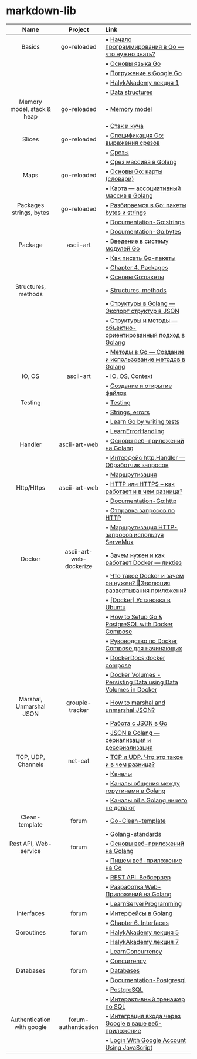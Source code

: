 # markdown-lib


|    **Name**                 |   **Project**               |                                                         **Link**                                                                                      |
|:---------------------------:|:---------------------------:|:------------------------------------------------------------------------------------------------------------------------------------------------------|
|   Basics                    |   go-reloaded               | • [Начало программирования в Go — что нужно знать?](https://golangify.com/go-beginning)                                                               |
|                             |                             | • [Основы языка Go](https://metanit.com/go/tutorial/2.1.php)                                                                                          |
|                             |                             | • [Погружение в Google Go](https://www.youtube.com/watch?v=sAHzVzjM3WI&list=PLBOo6DBmP5V9CAXxxl6EZxZpMmT_4ZOca&index=1)                               |
|                             |                             | • [HalykAkademy лекция 1](https://aitube.kz/video?id=8b93f9e3-cdd2-43c1-a449-a207c69d39bb&playlistId=c6cd0a6e-f01e-42ca-9cba-c776ef95ec26)            |
|                             |                             | • [Data structures](https://drive.google.com/file/d/1N2fnD9HpmuR0Buoz8neAd95CtAuPduzw/view?usp=sharing)                                               |
| Memory model, stack & heap  |   go-reloaded               | • [Memory model](https://drive.google.com/file/d/1Vh1rI_KkRxFkTzGWJlcMbhLy2dDZfvns/view?usp=sharing)                                                  |
|                             |                             | • [Стэк и куча](https://www.youtube.com/watch?v=O-TvywJfo1I)                                                                                          |
| Slices                      |   go-reloaded               | • [Спецификация Go: выражения срезов](https://golang-blog.blogspot.com/2019/06/go-specification-slice-expressions.html)                               |
|                             |                             | • [Срезы](https://metanit.com/go/tutorial/2.13.php)                                                                                                   |
|                             |                             | • [Срез массива в Golang](https://golangify.com/slice-array)                                                                                          |
| Maps                        |   go-reloaded               | • [Основы Go: карты (словари)](https://golang-blog.blogspot.com/2019/01/go-maps.html)                                                                 |
|                             |                             | • [Карта — ассоциативный массив в Golang](https://golangify.com/map)                                                                                  |
| Packages strings, bytes     |   go-reloaded               | • [Разбираемся в Go: пакеты bytes и strings](https://habr.com/ru/post/307554/)                                                                        |
|                             |                             | • [Documentation-Go:strings](https://pkg.go.dev/strings)                                                                                              |
|                             |                             | • [Documentation-Go:bytes](https://pkg.go.dev/bytes)                                                                                                  |
| Package                     |    ascii-art                | • [Введение в систему модулей Go](https://habr.com/ru/post/421411/)                                                                                   |
|                             |                             | • [Как писать Go-пакеты](https://habr.com/ru/company/ruvds/blog/464289/)                                                                              |
|                             |                             | • [Chapter 4. Packages](https://www.miek.nl/go/#packages)                                                                                             |
|                             |                             | • [Основы Go:пакеты](https://golang-blog.blogspot.com/2018/12/go-packages.html)                                                                       |
| Structures, methods         |                             | • [Structures, methods](https://drive.google.com/file/d/1V3WIqDTGbBZP7EbE89_Lfh0K9F4DlTyV/view)                                                       |
|                             |                             | • [Структуры в Golang — Экспорт структур в JSON](https://golangify.com/struct)                                                                        |
|                             |                             | • [Структуры и методы — объектно-ориентированный подход в Golang](https://golangify.com/oop)                                                          |
|                             |                             | • [Методы в Go — Создание и использование методов в Golang](https://golangify.com/methods)                                                            |
| IO, OS                      |    ascii-art                | • [IO, OS, Context](https://drive.google.com/file/d/1PfLhwstBSR7kZjot-8MheUrKX1TdKHo1/view?usp=sharing)                                               |
|                             |                             | • [Создание и открытие файлов](https://metanit.com/go/tutorial/8.2.php)                                                                               |
| Testing                     |                             | • [Testing](https://drive.google.com/file/d/10fJfhhJLVX7ILpZ1SCZcFZ2glti8uB60/view?usp=sharing)                                                       |
|                             |                             | • [Strings, errors](https://drive.google.com/file/d/1p4Dqg8mzBv44O6LbIQKszSvf_kO26MwV/view?usp=sharing )                                              |
|                             |                             | • [Learn Go by writing tests](https://dev.to/quii/learn-go-by-writing-tests-structs-methods-interfaces--table-driven-tests-1p01)                      |
|                             |                             | • [LearnErrorHandling](https://github.com/golang/go/wiki/LearnErrorHandling)                                                                          |
| Handler                     |  ascii-art-web              | • [Основы веб-приложений на Golang](https://golangify.com/web-application-basics)                                                                     |
|                             |                             | • [Интерфейс http.Handler — Обработчик запросов](https://golangify.com/http-handler-interface)                                                        |
|                             |                             | • [Маршрутизация](https://metanit.com/go/web/1.2.php)                                                                                                 |
| Http/Https                  |  ascii-art-web              | • [HTTP или HTTPS – как работает и в чем разница?](https://www.youtube.com/watch?v=C9T_7D12URI)                                                       |
|                             |                             | • [Documentation-Go:http](https://pkg.go.dev/net/http)                                                                                                |
|                             |                             | • [Отправка запросов по HTTP](https://metanit.com/go/tutorial/9.5.php)                                                                                |
|                             |                             | • [Маршрутизация HTTP-запросов используя ServeMux](https://golangify.com/routing-servemux)                                                            |
| Docker                      |  ascii-art-web-dockerize    | • [Зачем нужен и как работает Docker — ликбез](https://www.youtube.com/watch?v=KS80Knz-1Z4)                                                           |
|                             |                             | • [Что такое Docker и зачем он нужен? 🐳Эволюция развертывания приложений](https://www.youtube.com/watch?v=KPlYP_qmsUg)                               |
|                             |                             | • [[Docker] Установка в Ubuntu](https://www.youtube.com/watch?v=tNqeS5RZjfc)                                                                          |
|                             |                             | • [How to Setup Go & PostgreSQL with Docker Compose](https://www.youtube.com/watch?v=77MzXcx2Xa4)                                                     |
|                             |                             | • [Руководство по Docker Compose для начинающих](https://habr.com/ru/company/ruvds/blog/450312/)                                                      |
|                             |                             | • [DockerDocs:docker compose](https://docs.docker.com/engine/reference/commandline/compose/)                                                          |
|                             |                             | • [Docker Volumes - Persisting Data using Data Volumes in Docker](https://www.toolsqa.com/docker/docker-volume/)                                      |
| Marshal, Unmarshal JSON     |  groupie-tracker            | • [How to marshal and unmarshal JSON?](https://www.youtube.com/watch?v=ZM5tlKa-iW8)                                                                   |
|                             |                             | • [Работа с JSON в Go](https://golang-blog.blogspot.com/2019/11/json-golang.html)                                                                     |
|                             |                             | • [JSON в Golang — сериализация и десериализация](https://golangify.com/json)                                                                         |
| TCP, UDP, Channels          |  net-cat                    | • [TCP и UDP. Что это такое и в чем разница?](https://www.youtube.com/watch?v=yMSJKBQINAc)                                                            |
|                             |                             | • [Каналы](https://metanit.com/go/tutorial/7.2.php)                                                                                                   |
|                             |                             | • [Каналы общения между горутинами в Golang](https://golangify.com/goroutines#kanal-go)                                                               |
|                             |                             | • [Каналы nil в Golang ничего не делают](https://golangify.com/goroutines#kanal)                                                                      |
| Clean-template              |  forum                      | • [Go-Clean-template](https://github.com/evrone/go-clean-template)                                                                                    |
|                             |                             | • [Golang-standards ](https://github.com/golang-standards/project-layout)                                                                             |
| Rest API, Web-service       |  forum                      | • [Основы веб-приложений на Golang](https://golangify.com/web-application-basics)                                                                     |
|                             |                             | • [Пишем веб-приложение на Go](https://www.youtube.com/playlist?list=PLGtcqyFrda9474GltUO-7S4KoJVcdLMp4)                                              |
|                             |                             | • [REST API. Вебсервер](https://www.youtube.com/watch?v=oTC-86QADI0&list=PLP19RjSHH4aENxkai8lzF0ocA4EZyS0vn&index=1)                                  |
|                             |                             | • [Разработка Web-Приложений на Golang](https://www.youtube.com/watch?v=1LFbmWk7NLQ&list=PLbTTxxr-hMmyFAvyn7DeOgNRN8BQdjFm8)                          |
|                             |                             | • [LearnServerProgramming](https://github.com/golang/go/wiki/LearnServerProgramming)                                                                  |
| Interfaces                  |  forum                      | • [Интерфейсы в Golang](https://golangify.com/interface)                                                                                              |
|                             |                             | • [Chapter 6. Interfaces](https://www.miek.nl/go/#interfaces)                                                                                         |
| Goroutines                  |  forum                      | • [HalykAkademy лекция 5](https://aitube.kz/video?id=5c8b93ec-f345-447c-9691-3d366618530a&playlistId=c6cd0a6e-f01e-42ca-9cba-c776ef95ec26&blockType=15)                                                                                                                                                                                                       |
|                             |                             | • [HalykAkademy лекция 7](https://aitube.kz/video?id=c96f1450-352c-4eff-9368-c816bcdc4802&playlistId=c6cd0a6e-f01e-42ca-9cba-c776ef95ec26&blockType=15)                                                                                                                                                                                                       |
|                             |                             | • [LearnConcurrency](https://github.com/golang/go/wiki/LearnConcurrency)                                                                              |
|                             |                             | • [Concurrency](https://drive.google.com/file/d/1pX0BT8FrLdh_7aeM7dMhM9_XcLC_zJAY/view?usp=sharing)                                                   |
| Databases                   |  forum                      | • [Databases](https://drive.google.com/file/d/1rYu6DH03LZfxQqJ4VbhPZXsAAFsZZt6-/view?usp=sharing)                                                     |
|                             |                             | • [Documentation-Postgresql](https://www.postgresql.org/docs/current/)                                                                                |
|                             |                             | • [PostgreSQL](https://metanit.com/go/tutorial/10.3.php)                                                                                              |
|                             |                             | • [Интерактивный тренажер по SQL](https://stepik.org/course/63054/promo)                                                                              |
| Authentication with google  |  forum-authentication       | • [Интеграция входа через Google в ваше веб-приложение](https://developers.google.com/identity/sign-in/web/sign-in)                                   |
|                             |                             | • [Login With Google Account Using JavaScript](https://www.youtube.com/watch?v=PctSxrQ3JrI)                                                           |
